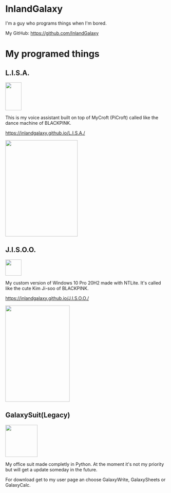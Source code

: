 # InlandGalaxy

I'm a guy who programs things when I'm bored.

My GitHub: https://github.com/InlandGalaxy
# My programed things
## L.I.S.A.
<img src="https://user-images.githubusercontent.com/65157905/113275663-4bae2b80-92df-11eb-9a1a-1d8d918dd51a.png" width="50" height="87,5"> 

This is my voice assistant built on top of MyCroft (PiCroft) called like the dance machine of BLACKPINK.

https://inlandgalaxy.github.io/L.I.S.A./

<img src="https://user-images.githubusercontent.com/65157905/114158631-32336200-9925-11eb-88e6-8acc26904895.jpg" width="225" height="300">

## J.I.S.O.O.
<img src="https://user-images.githubusercontent.com/65157905/113872563-46a41d00-97b4-11eb-959d-00f8c5e717d1.png" width="50" height="50"> 

My custom version of Windows 10 Pro 20H2 made with NTLite. It's called like the cute Kim Ji-soo of BLACKPINK.

https://inlandgalaxy.github.io/J.I.S.O.O./

<img src="https://user-images.githubusercontent.com/65157905/114159586-3b70fe80-9926-11eb-91db-db7f9b295ed7.jpg" width="200" height="300">

## GalaxySuit(Legacy)
<img src="https://user-images.githubusercontent.com/65157905/114159899-960a5a80-9926-11eb-80c6-ff0a0061435d.png" width="100" height="100">

My office suit made completly in Python. At the moment it's not my priority but will get a update someday in the future.

For download get to my user page an choose GalaxyWrite, GalaxySheets or GalaxyCalc.
